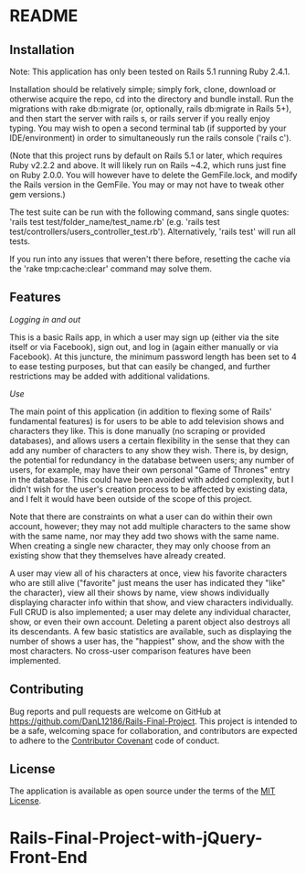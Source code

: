 # README

## Installation

  Note: This application has only been tested on Rails 5.1 running Ruby 2.4.1.

  Installation should be relatively simple; simply fork, clone, download or otherwise acquire the repo, cd into the directory and bundle install. Run the migrations with rake db:migrate (or, optionally, rails db:migrate in Rails 5+), and then start the server with rails s, or rails server if you really enjoy typing. You may wish to open a second terminal tab (if supported by your IDE/environment) in order to simultaneously run the rails console ('rails c').

  (Note that this project runs by default on Rails 5.1 or later, which requires Ruby v2.2.2 and above. It will likely run on Rails ~4.2, which runs just fine on Ruby 2.0.0. You will however have to delete the GemFile.lock, and modify the Rails version in the GemFile. You may or may not have to tweak other gem versions.)

  The test suite can be run with the following command, sans single quotes: 'rails test test/folder_name/test_name.rb' (e.g. 'rails test test/controllers/users_controller_test.rb'). Alternatively, 'rails test' will run all tests.

  If you run into any issues that weren't there before, resetting the cache via the 'rake tmp:cache:clear' command may solve them.

## Features

  *Logging in and out*

  This is a basic Rails app, in which a user may sign up (either via the site itself or via Facebook), sign out, and log in (again either manually or via Facebook). At this juncture, the minimum password length has been set to 4 to ease testing purposes, but that can easily be changed, and further restrictions may be added with additional validations.

  *Use*

  The main point of this application (in addition to flexing some of Rails' fundamental features) is for users to be able to add television shows and characters they like. This is done manually (no scraping or provided databases), and allows users a certain flexibility in the sense that they can add any number of characters to any show they wish. There is, by design, the potential for redundancy in the database between users; any number of users, for example, may have their own personal "Game of Thrones" entry in the database. This could have been avoided with added complexity, but I didn't wish for the user's creation process to be affected by existing data, and I felt it would have been outside of the scope of this project.

  Note that there are constraints on what a user can do within their own account, however; they may not add multiple characters to the same show with the same name, nor may they add two shows with the same name. When creating a single new character, they may only choose from an existing show that they themselves have already created.

  A user may view all of his characters at once, view his favorite characters who are still alive ("favorite" just means the user has indicated they "like" the character), view all their shows by name, view shows individually displaying character info within that show, and view characters individually. Full CRUD is also implemented; a user may delete any individual character, show, or even their own account. Deleting a parent object also destroys all its descendants. A few basic statistics are available, such as displaying the number of shows a user has, the "happiest" show, and the show with the most characters. No cross-user comparison features have been implemented.

## Contributing

  Bug reports and pull requests are welcome on GitHub at https://github.com/DanL12186/Rails-Final-Project. This project is intended to be a safe, welcoming space for collaboration, and contributors are expected to adhere to the [Contributor Covenant](http://contributor-covenant.org) code of conduct.

## License

  The application is available as open source under the terms of the [MIT License](http://opensource.org/licenses/MIT).
# Rails-Final-Project-with-jQuery-Front-End
